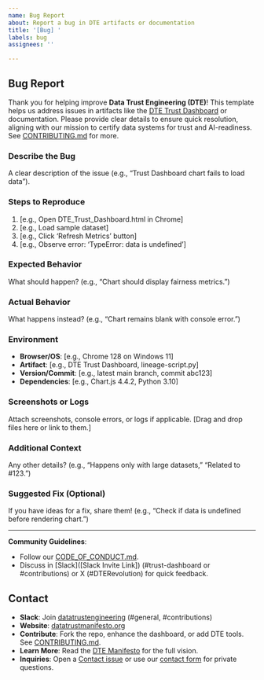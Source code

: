 ```yaml
---
name: Bug Report
about: Report a bug in DTE artifacts or documentation
title: '[Bug] '
labels: bug
assignees: ''

---
```


## Bug Report

Thank you for helping improve **Data Trust Engineering (DTE)**! This template helps us address issues in artifacts like the [DTE Trust Dashboard](/tools/data-trust-dashboard/DTE_Trust_Dashboard.html) or documentation. Please provide clear details to ensure quick resolution, aligning with our mission to certify data systems for trust and AI-readiness. See [CONTRIBUTING.md](/community/CONTRIBUTING.md) for more.

### Describe the Bug
A clear description of the issue (e.g., “Trust Dashboard chart fails to load data”).

### Steps to Reproduce
1. [e.g., Open DTE_Trust_Dashboard.html in Chrome]
2. [e.g., Load sample dataset]
3. [e.g., Click ‘Refresh Metrics’ button]
4. [e.g., Observe error: ‘TypeError: data is undefined’]

### Expected Behavior
What should happen? (e.g., “Chart should display fairness metrics.”)

### Actual Behavior
What happens instead? (e.g., “Chart remains blank with console error.”)

### Environment
- **Browser/OS**: [e.g., Chrome 128 on Windows 11]
- **Artifact**: [e.g., DTE Trust Dashboard, lineage-script.py]
- **Version/Commit**: [e.g., latest main branch, commit abc123]
- **Dependencies**: [e.g., Chart.js 4.4.2, Python 3.10]

### Screenshots or Logs
Attach screenshots, console errors, or logs if applicable. [Drag and drop files here or link to them.]

### Additional Context
Any other details? (e.g., “Happens only with large datasets,” “Related to #123.”)

### Suggested Fix (Optional)
If you have ideas for a fix, share them! (e.g., “Check if data is undefined before rendering chart.”)

---

**Community Guidelines**:
- Follow our [CODE_OF_CONDUCT.md](/community/CODE_OF_CONDUCT.md).
- Discuss in [Slack]([Slack Invite Link]) (#trust-dashboard or #contributions) or X (#DTERevolution) for quick feedback.
## Contact
- **Slack**: Join [datatrustengineering](https://join.slack.com/t/datatrustengineering/shared_invite/zt-3br05le6v-pxGSBeJGLpVgOsNM9ejGuw) (#general, #contributions)
- **Website**: [datatrustmanifesto.org](https://datatrustmanifesto.org)
- **Contribute**: Fork the repo, enhance the dashboard, or add DTE tools. See [CONTRIBUTING.md](/community/CONTRIBUTING.md).
- **Learn More**: Read the [DTE Manifesto](/Manifesto.md) for the full vision.
- **Inquiries**: Open a [Contact issue](https://github.com/askbrianfx/DataTrustEngineering/issues/new?template=contact.yml) or use our [contact form](https://forms.gle/mgQ7aRsXcaaFDTwf8) for private questions.